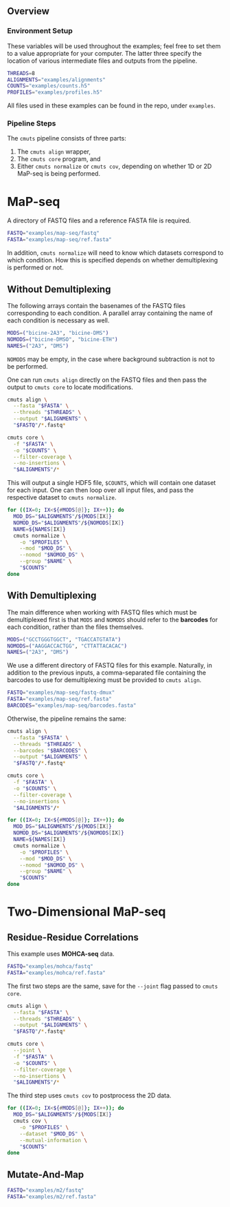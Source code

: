 ## Overview

### Environment Setup

These variables will be used throughout the examples; feel free to set them to a value appropriate for your computer. The latter three specify the location of various intermediate files and outputs from the pipeline.

```bash
THREADS=8
ALIGNMENTS="examples/alignments"
COUNTS="examples/counts.h5"
PROFILES="examples/profiles.h5"
```

All files used in these examples can be found in the repo, under `examples`.

### Pipeline Steps

The `cmuts` pipeline consists of three parts:

  1. The `cmuts align` wrapper,
  2. The `cmuts core` program, and
  3. Either `cmuts normalize` or `cmuts cov`, depending on whether 1D or 2D MaP-seq is being performed.

# MaP-seq

A directory of FASTQ files and a reference FASTA file is required.

```bash
FASTQ="examples/map-seq/fastq"
FASTA="examples/map-seq/ref.fasta"
```

In addition, `cmuts normalize` will need to know which datasets correspond to which condition. How this is specified depends on whether demultiplexing is performed or not.

## Without Demultiplexing

The following arrays contain the basenames of the FASTQ files corresponding to each condition. A parallel array containing the name of each condition is necessary as well.

```bash
MODS=("bicine-2A3", "bicine-DMS")
NOMODS=("bicine-DMSO", "bicine-ETH")
NAMES=("2A3", "DMS")
```

`NOMODS` may be empty, in the case where background subtraction is not to be performed.


One can run `cmuts align` directly on the FASTQ files and then pass the output to `cmuts core` to locate modifications.

```bash
cmuts align \
  --fasta "$FASTA" \
  --threads "$THREADS" \
  --output "$ALIGNMENTS" \
  "$FASTQ"/*.fastq*

cmuts core \
  -f "$FASTA" \
  -o "$COUNTS" \
  --filter-coverage \
  --no-insertions \
  "$ALIGNMENTS"/*
```

This will output a single HDF5 file, `$COUNTS`, which will contain one dataset for each input. One can then loop over all input files, and pass the respective dataset to `cmuts normalize`.

```bash
for ((IX=0; IX<${#MODS[@]}; IX++)); do
  MOD_DS="$ALIGNMENTS"/${MODS[IX]}
  NOMOD_DS="$ALIGNMENTS"/${NOMODS[IX]}
  NAME=${NAMES[IX]}
  cmuts normalize \
    -o "$PROFILES" \
    --mod "$MOD_DS" \
    --nomod "$NOMOD_DS" \
    --group "$NAME" \
    "$COUNTS"
done
```

## With Demultiplexing

The main difference when working with FASTQ files which must be demultiplexed first is that `MODS` and `NOMODS` should refer to the **barcodes** for each condition, rather than the files themselves.

```bash
MODS=("GCCTGGGTGGCT", "TGACCATGTATA")
NOMODS=("AAGGACCACTGG", "CTTATTACACAC")
NAMES=("2A3", "DMS")
```

We use a different directory of FASTQ files for this example. Naturally, in addition to the previous inputs, a comma-separated file containing the barcodes to use for demultiplexing must be provided to `cmuts align`.

```bash
FASTQ="examples/map-seq/fastq-dmux"
FASTA="examples/map-seq/ref.fasta"
BARCODES="examples/map-seq/barcodes.fasta"
```

Otherwise, the pipeline remains the same:

```bash
cmuts align \
  --fasta "$FASTA" \
  --threads "$THREADS" \
  --barcodes "$BARCODES" \
  --output "$ALIGNMENTS" \
  "$FASTQ"/*.fastq*

cmuts core \
  -f "$FASTA" \
  -o "$COUNTS" \
  --filter-coverage \
  --no-insertions \
  "$ALIGNMENTS"/*

for ((IX=0; IX<${#MODS[@]}; IX++)); do
  MOD_DS="$ALIGNMENTS"/${MODS[IX]}
  NOMOD_DS="$ALIGNMENTS"/${NOMODS[IX]}
  NAME=${NAMES[IX]}
  cmuts normalize \
    -o "$PROFILES" \
    --mod "$MOD_DS" \
    --nomod "$NOMOD_DS" \
    --group "$NAME" \
    "$COUNTS"
done
```

# Two-Dimensional MaP-seq

## Residue-Residue Correlations

This example uses **MOHCA-seq** data.

```bash
FASTQ="examples/mohca/fastq"
FASTA="examples/mohca/ref.fasta"
```

The first two steps are the same, save for the `--joint` flag passed to `cmuts core`.

```bash
cmuts align \
  --fasta "$FASTA" \
  --threads "$THREADS" \
  --output "$ALIGNMENTS" \
  "$FASTQ"/*.fastq*

cmuts core \
  --joint \
  -f "$FASTA" \
  -o "$COUNTS" \
  --filter-coverage \
  --no-insertions \
  "$ALIGNMENTS"/*
```

The third step uses `cmuts cov` to postprocess the 2D data.

```bash
for ((IX=0; IX<${#MODS[@]}; IX++)); do
  MOD_DS="$ALIGNMENTS"/${MODS[IX]}
  cmuts cov \
    -o "$PROFILES" \
    --dataset "$MOD_DS" \
    --mutual-information \
    "$COUNTS"
done
```

## Mutate-And-Map

```bash
FASTQ="examples/m2/fastq"
FASTA="examples/m2/ref.fasta"
```

